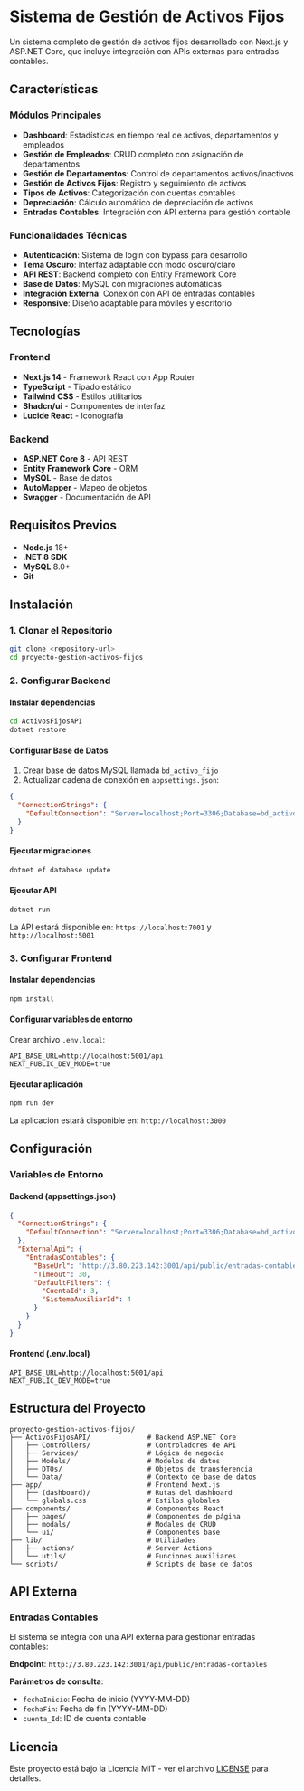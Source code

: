 
# Sistema de Gestión de Activos Fijos

Un sistema completo de gestión de activos fijos desarrollado con Next.js y ASP.NET Core, que incluye integración con APIs externas para entradas contables.

## Características

### Módulos Principales
- **Dashboard**: Estadísticas en tiempo real de activos, departamentos y empleados
- **Gestión de Empleados**: CRUD completo con asignación de departamentos
- **Gestión de Departamentos**: Control de departamentos activos/inactivos
- **Gestión de Activos Fijos**: Registro y seguimiento de activos
- **Tipos de Activos**: Categorización con cuentas contables
- **Depreciación**: Cálculo automático de depreciación de activos
- **Entradas Contables**: Integración con API externa para gestión contable

### Funcionalidades Técnicas
- **Autenticación**: Sistema de login con bypass para desarrollo
- **Tema Oscuro**: Interfaz adaptable con modo oscuro/claro
- **API REST**: Backend completo con Entity Framework Core
- **Base de Datos**: MySQL con migraciones automáticas
- **Integración Externa**: Conexión con API de entradas contables
- **Responsive**: Diseño adaptable para móviles y escritorio

## Tecnologías

### Frontend
- **Next.js 14** - Framework React con App Router
- **TypeScript** - Tipado estático
- **Tailwind CSS** - Estilos utilitarios
- **Shadcn/ui** - Componentes de interfaz
- **Lucide React** - Iconografía

### Backend
- **ASP.NET Core 8** - API REST
- **Entity Framework Core** - ORM
- **MySQL** - Base de datos
- **AutoMapper** - Mapeo de objetos
- **Swagger** - Documentación de API

##  Requisitos Previos

- **Node.js** 18+ 
- **.NET 8 SDK**
- **MySQL** 8.0+
- **Git**

## Instalación

### 1. Clonar el Repositorio
```bash
git clone <repository-url>
cd proyecto-gestion-activos-fijos
```

### 2. Configurar Backend

#### Instalar dependencias
```bash
cd ActivosFijosAPI
dotnet restore
```

#### Configurar Base de Datos
1. Crear base de datos MySQL llamada `bd_activo_fijo`
2. Actualizar cadena de conexión en `appsettings.json`:
```json
{
  "ConnectionStrings": {
    "DefaultConnection": "Server=localhost;Port=3306;Database=bd_activo_fijo;Uid=root;Pwd=TU_PASSWORD;SslMode=none;AllowPublicKeyRetrieval=true;"
  }
}
```

#### Ejecutar migraciones
```bash
dotnet ef database update
```

#### Ejecutar API
```bash
dotnet run
```
La API estará disponible en: `https://localhost:7001` y `http://localhost:5001`

### 3. Configurar Frontend

#### Instalar dependencias
```bash
npm install
```

#### Configurar variables de entorno
Crear archivo `.env.local`:
```env
API_BASE_URL=http://localhost:5001/api
NEXT_PUBLIC_DEV_MODE=true
```

#### Ejecutar aplicación
```bash
npm run dev
```
La aplicación estará disponible en: `http://localhost:3000`

## Configuración

### Variables de Entorno

#### Backend (appsettings.json)
```json
{
  "ConnectionStrings": {
    "DefaultConnection": "Server=localhost;Port=3306;Database=bd_activo_fijo;Uid=root;Pwd=PASSWORD;"
  },
  "ExternalApi": {
    "EntradasContables": {
      "BaseUrl": "http://3.80.223.142:3001/api/public/entradas-contables",
      "Timeout": 30,
      "DefaultFilters": {
        "CuentaId": 3,
        "SistemaAuxiliarId": 4
      }
    }
  }
}
```

#### Frontend (.env.local)
```env
API_BASE_URL=http://localhost:5001/api
NEXT_PUBLIC_DEV_MODE=true
```

## Estructura del Proyecto

```
proyecto-gestion-activos-fijos/
├── ActivosFijosAPI/              # Backend ASP.NET Core
│   ├── Controllers/              # Controladores de API
│   ├── Services/                 # Lógica de negocio
│   ├── Models/                   # Modelos de datos
│   ├── DTOs/                     # Objetos de transferencia
│   └── Data/                     # Contexto de base de datos
├── app/                          # Frontend Next.js
│   ├── (dashboard)/              # Rutas del dashboard
│   └── globals.css               # Estilos globales
├── components/                   # Componentes React
│   ├── pages/                    # Componentes de página
│   ├── modals/                   # Modales de CRUD
│   └── ui/                       # Componentes base
├── lib/                          # Utilidades
│   ├── actions/                  # Server Actions
│   └── utils/                    # Funciones auxiliares
└── scripts/                      # Scripts de base de datos
```

## API Externa

### Entradas Contables
El sistema se integra con una API externa para gestionar entradas contables:

**Endpoint**: `http://3.80.223.142:3001/api/public/entradas-contables`

**Parámetros de consulta**:
- `fechaInicio`: Fecha de inicio (YYYY-MM-DD)
- `fechaFin`: Fecha de fin (YYYY-MM-DD)
- `cuenta_Id`: ID de cuenta contable

## Licencia

Este proyecto está bajo la Licencia MIT - ver el archivo [LICENSE](LICENSE) para detalles.



